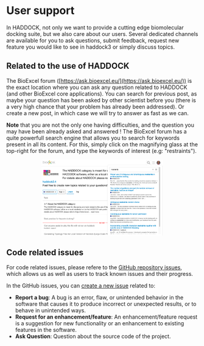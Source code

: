 # User support

In HADDOCK, not only we want to provide a cutting edge biomolecular docking suite, but we also care about our users.
Several dedicated channels are available for you to ask questions, submit feedback, request new feature you would like to see in haddock3 or simply discuss topics.

## Related to the use of HADDOCK

The BioExcel forum ([https://ask.bioexcel.eu/](https://ask.bioexcel.eu/)) is the exact location where you can ask any question related to HADDOCK (and other BioExcel core applications).
You can search for previous post, as maybe your question has been asked by other scientist before you (there is a very high chance that your problem has already been addressed).
Or create a new post, in which case we will try to answer as fast as we can.

**Note** that you are not the only one having difficulties, and the question you may have been already asked and answered !
The BioExcel forum has a quite powerfull search engine that allows you to search for keywords present in all its content.
For this, simply click on the magnifying glass at the top-right for the forum, and type the keywords of interest (e.g: "restraints").

<figure style="text-align: center;">
<img width="75%" src="./images/AskBioExcel_search_engine.png" alt="a screenshot of the AskBioExcel forum search engine queriying restraints">
</figure>


## Code related issues

For code related issues, please refere to the [GitHub repository issues](https://github.com/haddocking/haddock3/issues), which allows us as well as users to track known issues and their progress.

In the GitHub issues, you can [create a new issue](https://github.com/haddocking/haddock3/issues/new/choose) related to:

- **Report a bug**: A bug is an error, flaw, or unintended behavior in the software that causes it to produce incorrect or unexpected results, or to behave in unintended ways.
- **Request for an enhancement/feature**: An enhancement/feature request is a suggestion for new functionality or an enhancement to existing features in the software.
- **Ask Question**: Question about the source code of the project.
